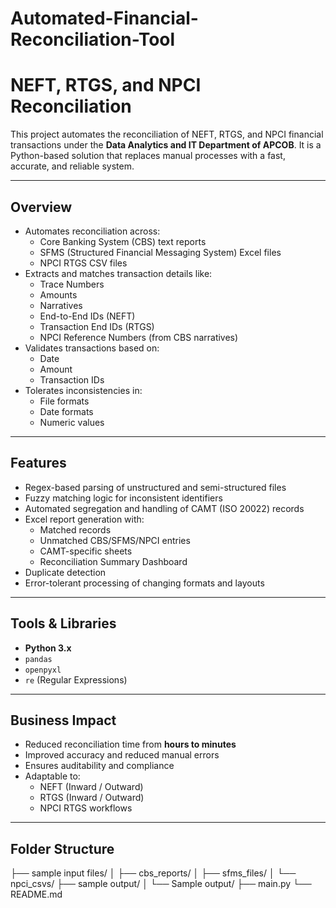 # Automated-Financial-Reconciliation-Tool

# NEFT, RTGS, and NPCI Reconciliation 

This project automates the reconciliation of NEFT, RTGS, and NPCI financial transactions under the **Data Analytics and IT Department of APCOB**. It is a Python-based solution that replaces manual processes with a fast, accurate, and reliable system.

---

## Overview

- Automates reconciliation across:
  - Core Banking System (CBS) text reports
  - SFMS (Structured Financial Messaging System) Excel files
  - NPCI RTGS CSV files
- Extracts and matches transaction details like:
  - Trace Numbers
  - Amounts
  - Narratives
  - End-to-End IDs (NEFT)
  - Transaction End IDs (RTGS)
  - NPCI Reference Numbers (from CBS narratives)
- Validates transactions based on:
  - Date
  - Amount
  - Transaction IDs
- Tolerates inconsistencies in:
  - File formats
  - Date formats
  - Numeric values

---

## Features

- Regex-based parsing of unstructured and semi-structured files
- Fuzzy matching logic for inconsistent identifiers
- Automated segregation and handling of CAMT (ISO 20022) records
- Excel report generation with:
  - Matched records
  - Unmatched CBS/SFMS/NPCI entries
  - CAMT-specific sheets
  - Reconciliation Summary Dashboard
- Duplicate detection
- Error-tolerant processing of changing formats and layouts

---

## Tools & Libraries

- **Python 3.x**
- `pandas`
- `openpyxl`
- `re` (Regular Expressions)

---

## Business Impact

- Reduced reconciliation time from **hours to minutes**
- Improved accuracy and reduced manual errors
- Ensures auditability and compliance
- Adaptable to:
  - NEFT (Inward / Outward)
  - RTGS (Inward / Outward)
  - NPCI RTGS workflows

 ---

## Folder Structure 

├── sample input files/
│ ├── cbs_reports/
│ ├── sfms_files/
│ └── npci_csvs/
├── sample output/
│ └── Sample output/
├── main.py
└── README.md
